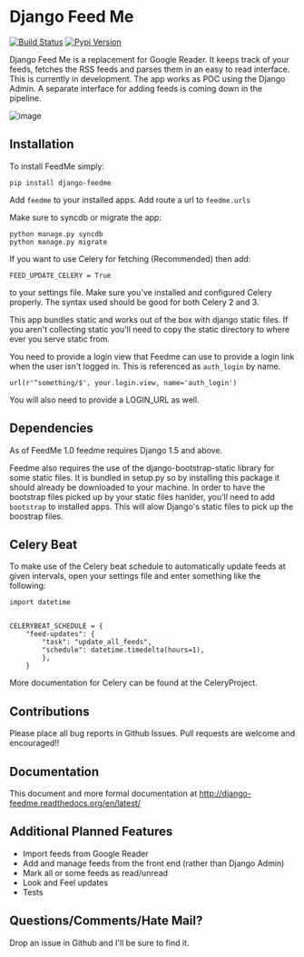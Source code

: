 Django Feed Me
==============

[![Build Status](https://travis-ci.org/dstegelman/django-feedme.png?branch=master)](https://travis-ci.org/dstegelman/django-feedme)
[![Pypi Version](https://pypip.in/v/django-feedme/badge.png)](https://crate.io/packages/django-feedme/)


Django Feed Me is a replacement for Google Reader.  It keeps track of your feeds, fetches the RSS feeds
and parses them in an easy to read interface.  This is currently in development.  The app works as POC using the Django
Admin.  A separate interface for adding feeds is coming down in the pipeline.

![image](http://cl.ly/image/0j2z0y0K1e2e/Screen%20Shot%202013-04-27%20at%209.54.10%20AM.png)

Installation
------------

To install FeedMe simply:

    pip install django-feedme

Add ``feedme`` to your installed apps.  Add route a url to ``feedme.urls``

Make sure to syncdb or migrate the app:

    python manage.py syncdb
    python manage.py migrate


If you want to use Celery for fetching (Recommended) then add:

    FEED_UPDATE_CELERY = True

to your settings file.  Make sure you've installed and configured Celery properly.  The syntax used should be good
for both Celery 2 and 3.

This app bundles static and works out of the box with django static files.  If you aren't collecting static
you'll need to copy the static directory to where ever you serve static from.

You need to provide a login view that Feedme can use to provide a login link when the user isn't logged in.  This is
referenced as ``auth_login`` by name.

    url(r'^something/$', your.login.view, name='auth_login')

You will also need to provide a LOGIN_URL as well.

Dependencies
------------

As of FeedMe 1.0 feedme requires Django 1.5 and above.

Feedme also requires the use of the django-bootstrap-static library for some static files.  It is bundled in setup.py so by installing this package
it should already be downloaded to your machine.  In order to have the bootstrap files picked up by your static files hanlder, you'll need to add
```bootstrap``` to installed apps.  This will alow Django's static files to pick up the boostrap files.


Celery Beat
-----------

To make use of the Celery beat schedule to automatically update feeds at given intervals, open your settings file and
enter something like the following:

    import datetime


    CELERYBEAT_SCHEDULE = {
        "feed-updates": {
            "task": "update_all_feeds",
            "schedule": datetime.timedelta(hours=1),
            },
        }

More documentation for Celery can be found at the CeleryProject.

Contributions
-------------

Please place all bug reports in Github Issues.  Pull requests are welcome and encouraged!!


Documentation
-------------

This document and more formal documentation at http://django-feedme.readthedocs.org/en/latest/


Additional Planned Features
---------------------------

* Import feeds from Google Reader
* Add and manage feeds from the front end (rather than Django Admin)
* Mark all or some feeds as read/unread
* Look and Feel updates
* Tests

Questions/Comments/Hate Mail?
-----------------------------

Drop an issue in Github and I'll be sure to find it.
